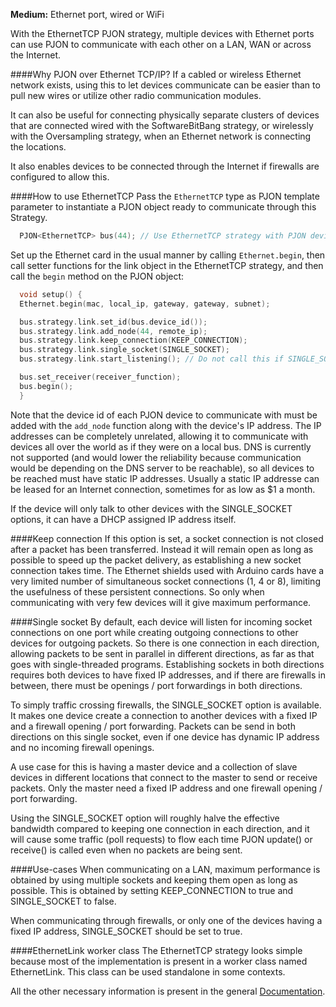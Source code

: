 
**Medium:** Ethernet port, wired or WiFi

With the EthernetTCP PJON strategy, multiple devices with Ethernet ports can use PJON to communicate with each other on a LAN, WAN or across the Internet.

####Why PJON over Ethernet TCP/IP?
If a cabled or wireless Ethernet network exists, using this to let devices communicate can be easier than to pull new wires or utilize other radio communication modules.

It can also be useful for connecting physically separate clusters of devices that are connected wired with the SoftwareBitBang strategy, or wirelessly with the Oversampling strategy, when an Ethernet network is connecting the locations.

It also enables devices to be connected through the Internet if firewalls are configured to allow this.

####How to use EthernetTCP
Pass the `EthernetTCP` type as PJON template parameter to instantiate a PJON object ready to communicate through this Strategy.
```cpp  
  PJON<EthernetTCP> bus(44); // Use EthernetTCP strategy with PJON device id 44
```
Set up the Ethernet card in the usual manner by calling `Ethernet.begin`, then call setter functions for the link object in the EthernetTCP strategy, and then call the `begin` method on the PJON object:
```cpp
  void setup() {
  Ethernet.begin(mac, local_ip, gateway, gateway, subnet);

  bus.strategy.link.set_id(bus.device_id());
  bus.strategy.link.add_node(44, remote_ip);
  bus.strategy.link.keep_connection(KEEP_CONNECTION);
  bus.strategy.link.single_socket(SINGLE_SOCKET);
  bus.strategy.link.start_listening(); // Do not call this if SINGLE_SOCKET and transmitter 

  bus.set_receiver(receiver_function);
  bus.begin();
  }
```
Note that the device id of each PJON device to communicate with must be added with the `add_node` function along with the device's IP address. The IP addresses can be completely unrelated, allowing it to communicate with devices all over the world as if they were on a local bus. DNS is currently not supported (and would lower the reliability because communication would be depending on the DNS server to be reachable), so all devices to be reached must have static IP addresses. Usually a static IP addresse can be leased for an Internet connection, sometimes for as low as $1 a month.

If the device will only talk to other devices with the SINGLE_SOCKET options, it can have a DHCP assigned IP address itself.

####Keep connection
If this option is set, a socket connection is not closed after a packet has been transferred. Instead it will remain open as long as possible to speed up the packet delivery, as establishing a new socket connection takes time. The Ethernet shields used with Arduino cards have a very limited number of simultaneous socket connections (1, 4 or 8), limiting the usefulness of these persistent connections. So only when communicating with very few devices will it give maximum performance. 

####Single socket
By default, each device will listen for incoming socket connections on one port while creating outgoing connections to other devices for outgoing packets. So there is one connection in each direction, allowing packets to be sent in parallel in different directions, as far as that goes with single-threaded programs. Establishing sockets in both directions requires both devices to have fixed IP addresses, and if there are firewalls in between, there must be openings / port forwardings in both directions.

To simply traffic crossing firewalls, the SINGLE_SOCKET option is available. It makes one device create a connection to another devices with a fixed IP and a firewall opening / port forwarding. Packets can be send in both directions on this single socket, even if one device has dynamic IP address and no incoming firewall openings.

A use case for this is having a master device and a collection of slave devices in different locations that connect to the master to send or receive packets. Only the master need a fixed IP address and one firewall opening / port forwarding.

Using the SINGLE_SOCKET option will roughly halve the effective bandwidth compared to keeping one connection in each direction, and it will cause some traffic (poll requests) to flow each time PJON update() or receive() is called even when no packets are being sent.

####Use-cases
When communicating on a LAN, maximum performance is obtained by using multiple sockets and keeping them open as long as possible. This is obtained by setting KEEP_CONNECTION to true and SINGLE_SOCKET to false.

When communicating through firewalls, or only one of the devices having a fixed IP address, SINGLE_SOCKET should be set to true.

####EthernetLink worker class
The EthernetTCP strategy looks simple because most of the implementation is present in a worker class named EthernetLink. This class can be used standalone in some contexts.

All the other necessary information is present in the general [Documentation](https://github.com/gioblu/PJON/wiki/Documentation).
